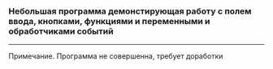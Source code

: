 <h3>Небольшая программа демонстирующая работу с полем ввода, кнопками, функциями и переменными и обработчиками событий</h3>
<hr>
<p>Примечание. Программа не совершенна, требует доработки</p>
